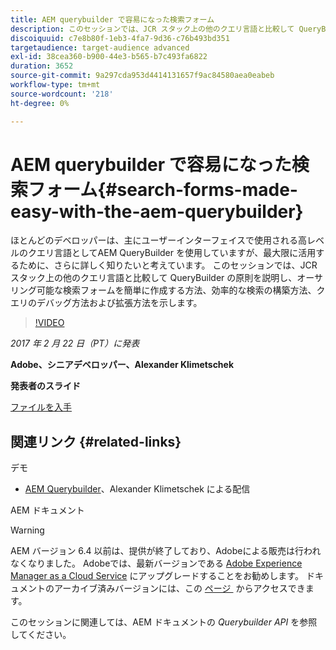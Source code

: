 ```yaml
---
title: AEM querybuilder で容易になった検索フォーム
description: このセッションでは、JCR スタック上の他のクエリ言語と比較して QueryBuilder の原則について説明します。 オーサリング可能な検索フォームを簡単に作成する方法、効率的な検索の作成方法、クエリのデバッグ方法および拡張方法を示します。
discoiquuid: c7e8b80f-1eb3-4fa7-9d36-c76b493bd351
targetaudience: target-audience advanced
exl-id: 38cea360-b900-44e3-b565-b7c493fa6822
duration: 3652
source-git-commit: 9a297cda953d4414131657f9ac84580aea0eabeb
workflow-type: tm+mt
source-wordcount: '218'
ht-degree: 0%

---
```


# AEM querybuilder で容易になった検索フォーム{#search-forms-made-easy-with-the-aem-querybuilder}

ほとんどのデベロッパーは、主にユーザーインターフェイスで使用される高レベルのクエリ言語としてAEM QueryBuilder を使用していますが、最大限に活用するために、さらに詳しく知りたいと考えています。 このセッションでは、JCR スタック上の他のクエリ言語と比較して QueryBuilder の原則を説明し、オーサリング可能な検索フォームを簡単に作成する方法、効率的な検索の構築方法、クエリのデバッグ方法および拡張方法を示します。

>[!VIDEO](https://video.tv.adobe.com/v/19139/?quality=9)

*2017 年 2 月 22 日（PT）に発表*

**Adobe、シニアデベロッパー、Alexander Klimetschek**

**発表者のスライド**

[ファイルを入手](assets/aem-gems-querybuilder-2017.pdf)

## 関連リンク {#related-links}

デモ

* [AEM Querybuilder](https://www.youtube.com/watch?v=yR9mcp9_MtY&list=PLHMjqSjX2bE7zaDKZ7KD-tuqVXooiKave)、Alexander Klimetschek による配信

AEM ドキュメント

>[!WARNING]
>
>AEM バージョン 6.4 以前は、提供が終了しており、Adobeによる販売は行われなくなりました。  Adobeでは、最新バージョンである [Adobe Experience Manager as a Cloud Service](https://experienceleague.adobe.com/docs/experience-manager-cloud-service.html?lang=ja) にアップグレードすることをお勧めします。  ドキュメントのアーカイブ済みバージョンには、この [&#x200B; ページ &#x200B;](https://experienceleague.adobe.com/docs/experience-manager-release-information/aem-release-updates/previous-updates/aem-previous-versions.html?lang=ja) からアクセスできます。
>
>このセッションに関連しては、AEM ドキュメントの *Querybuilder API* を参照してください。

<!--
[Get back to the Overview](https://helpx.adobe.com/jp/experience-manager/kt/eseminars/gems/aem-index.html)
-->
